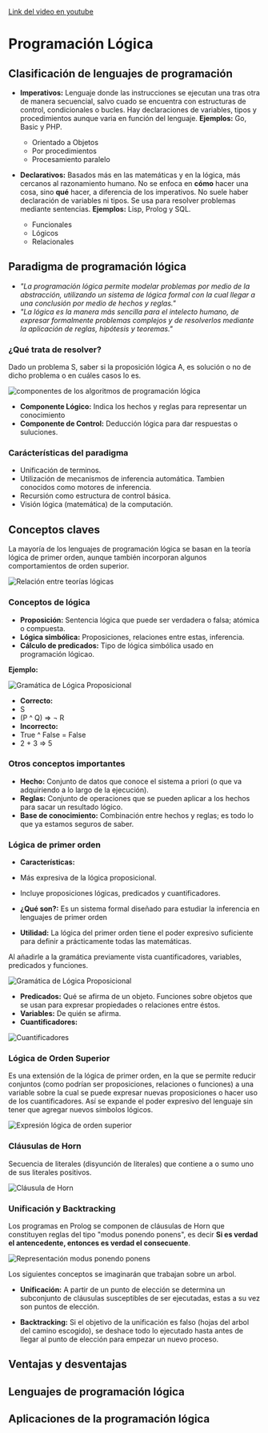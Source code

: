 [Link del video en youtube](https://www.youtube.com/watch?v=83hw-e2z2Xg)

# Programación Lógica

## Clasificación de lenguajes de programación
* **Imperativos:** Lenguaje donde las instrucciones se ejecutan una tras otra de
manera secuencial, salvo cuado se encuentra con estructuras de control,
condicionales o bucles. Hay declaraciones de variables, tipos y procedimientos
aunque varia en función del lenguaje.
**Ejemplos:** Go, Basic y PHP.
	* Orientado a Objetos
	* Por procedimientos
	* Procesamiento paralelo

* **Declarativos:** Basados más en las matemáticas y en la lógica, más cercanos
al razonamiento humano. No se enfoca en **cómo** hacer una cosa, sino **qué**
hacer, a diferencia de los imperativos. No suele haber declaración de variables
ni tipos. Se usa para resolver problemas mediante sentencias. 
**Ejemplos:** Lisp, Prolog y SQL.
	* Funcionales
	* Lógicos
	* Relacionales

## Paradigma de programación lógica
* *"La programación lógica permite modelar problemas por medio de la abstracción,
utilizando un sistema de lógica formal con la cual llegar a una conclusión por
medio de hechos y reglas."*
* *"La lógica es la manera más sencilla para el intelecto humano, de expresar
formalmente problemas complejos y de resolverlos mediante la aplicación de 
reglas, hipótesis y teoremas."*

### ¿Qué trata de resolver?
Dado un problema S, saber si la proposición lógica A, es solución o no de dicho
problema o en cuáles casos lo es.

![componentes de los algoritmos de programación lógica](./images/I00.png)

* **Componente Lógico:** Indica los hechos y reglas para representar un
conocimiento
* **Componente de Control:** Deducción lógica para dar respuestas o suluciones.

### Carácterísticas del paradigma
* Unificación de terminos.
* Utilización de mecanismos de inferencia automática. Tambien conocidos como 
motores de inferencia.
* Recursión como estructura de control básica.
* Visión lógica (matemática) de la computación.

## Conceptos claves
La mayoría de los lenguajes de programación lógica se basan en la teoría lógica
de primer orden, aunque también incorporan algunos comportamientos de orden
superior.

![Relación entre teorías lógicas](./images/I01.png)

### Conceptos de lógica
* **Proposición:** Sentencia lógica que puede ser verdadera o falsa; atómica o
compuesta.
* **Lógica simbólica:** Proposiciones, relaciones entre estas, inferencia.
* **Cálculo de predicados:** Tipo de lógica simbólica usado en programación 
lógicao.

**Ejemplo:**

![Gramática de Lógica Proposicional](./images/I02.png)

* **Correcto:**
 * S
 * (P ^ Q) => ¬ R
* **Incorrecto:**
 * True ^ False = False
 * 2 + 3 => 5

### Otros conceptos importantes
* **Hecho:** Conjunto de datos que conoce el sistema a priori (o que va
adquiriendo a lo largo de la ejecución).
* **Reglas:** Conjunto de operaciones que se pueden aplicar a los hechos para
sacar un resultado lógico.
* **Base de conocimiento:** Combinación entre hechos y reglas; es todo lo que ya
estamos seguros de saber.

### Lógica de primer orden

* **Características:**
 * Más expresiva de la lógica proposicional.
 * Incluye proposiciones lógicas, predicados y cuantificadores.

* **¿Qué son?:** Es un sistema formal diseñado para estudiar la inferencia en 
lenguajes de primer orden

* **Utilidad:** La lógica del primer orden tiene el poder expresivo suficiente
para definir a prácticamente todas las matemáticas.

Al añadirle a la gramática previamente vista cuantificadores, variables, 
predicados y funciones. 

![Gramática de Lógica Proposicional](./images/I03.png)

* **Predicados:** Qué se afirma de un objeto. Funciones sobre objetos que se 
usan para expresar propiedades o relaciones entre éstos.
* **Variables:** De quién se afirma.
* **Cuantificadores:**

![Cuantificadores](./images/I04.png)

### Lógica de Orden Superior

Es una extensión de la lógica de primer orden, en la que se permite reducir
conjuntos (como podrían ser proposiciones, relaciones o funciones) a una 
variable sobre la cual se puede expresar nuevas proposiciones o hacer uso de los
cuantificadores. Así se expande el poder expresivo del lenguaje sin tener que
agregar nuevos símbolos lógicos.

![Expresión lógica de orden superior](./images/I05.png)

### Cláusulas de Horn

Secuencia de literales (disyunción de literales) que contiene a o sumo uno de
sus literales positivos.

![Cláusula de Horn](./images/I06.png)

### Unificación y Backtracking

Los programas en Prolog se componen de cláusulas de Horn que constituyen reglas
del tipo "modus ponendo ponens", es decir **Si es verdad el antencedente,
entonces es verdad el consecuente**.

![Representación modus ponendo ponens](./images/I07.png)

Los siguientes conceptos se imaginarán que trabajan sobre un arbol.

* **Unificación:** A partir de un punto de elección se determina un subconjunto
de cláusulas susceptibles de ser ejecutadas, estas a su vez son puntos de
elección.

* **Backtracking:** Si el objetivo de la unificación es falso (hojas del arbol
del camino escogido), se deshace todo lo ejecutado hasta antes de llegar al 
punto de elección para empezar un nuevo proceso.


## Ventajas y desventajas

## Lenguajes de programación lógica

## Aplicaciones de la programación lógica
